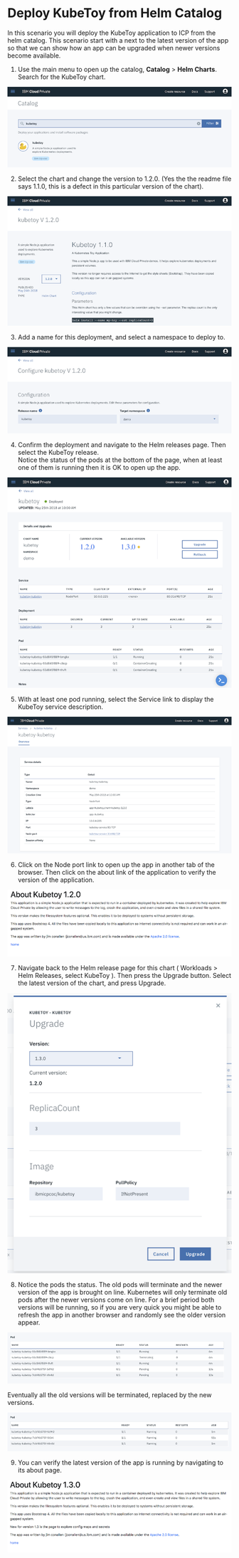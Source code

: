 # Deploy KubeToy from Helm Catalog

In this scenario you will deploy the KubeToy application to ICP from the helm catalog. This scenario 
start with a next to the latest version of the app so that we can show how an app can be upgraded when 
newer versions become available.

1. Use the main menu to open up the catalog, **Catalog** > **Helm Charts**.  Search for the KubeToy chart.

![KubeToyInCatalog](deployinghelm/KubeToyInCatalog.png)

2. Select the chart and change the version to 1.2.0. (Yes the the readme file says 1.1.0, this is a defect
in this particular version of the chart).

![KubeToyV120](deployinghelm/KubeToyV120.png)

3. Add a name for this deployment, and select a namespace to deploy to.

![Configure Kube Toy](deployinghelm/ConfigureKubeToy120.png)

4. Confirm the deployment and navigate to the Helm releases page.  Then select the KubeToy release.  
Notice the status of the pods at the bottom of the page, when at least one of them is running then 
it is OK to open up the app.

![Kube Toy 1.2.0 Deployment](deployinghelm/KubeToy120Deployment.png)

5. With at least one pod running, select the Service link to display the KubeToy service description.

![KubeToyService](deployinghelm/KubeToyService.png)

6. Click on the Node port link to open up the app in another tab of the browser.  Then click on the 
about link of the application to verify the version of the application.

![KubeToyAbout120](deployinghelm/KubeToyAbout120.png)

7. Navigate back to the Helm release page for this chart ( Workloads > Helm Releases, select KubeToy ). 
Then press the Upgrade button.  Select the latest version of the chart, and press Upgrade.

![Upgrade](deployinghelm/Upgrade.png)

8. Notice the pods the status. The old pods will terminate and the newer version of the app is 
brought on line.  Kubernetes will only terminate old pods after the newer versions come on line.  For
a brief period both versions will be running, so if you are very quick you might be able to refresh 
the app in another browser and randomly see the older version appear.

![PodsTerminating](deployinghelm/PodsTerminating.png)

Eventually all the old versions will be terminated, replaced by the new versions.

![All Pods Running](deployinghelm/AllPodsRunning.png)

9. You can verify the latest version of the app is running by navigating to its about page.

![KubeToyAbout130](deployinghelm/KubeToyAbout130.png)

